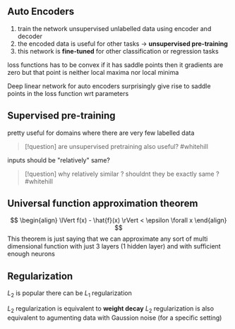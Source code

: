 ## Auto Encoders
1. train the network unsupervised unlabelled data using encoder and decoder 
2. the encoded data is useful for other tasks -> **unsupervised pre-training**
3. this network is **fine-tuned** for other classification or regression tasks 

loss functions has to be convex
if it has saddle points then it gradients are zero 
	but that point is neither local maxima nor local minima

Deep linear network for auto encoders surprisingly give rise to saddle points in the loss function wrt parameters


## Supervised pre-training
pretty useful for domains where there are very few labelled data
>[!question]
>are unsupervised pretraining also useful?  #whitehill

inputs should be "relatively" same? 
>[!question]
>why relatively similar ? shouldnt they be exactly same ? #whitehill 


## Universal function approximation theorem
$$
\begin{align}
\lVert f(x) - \hat{f}(x) \rVert < \epsilon \forall x
\end{align}
$$
This theorem is just saying that we can approximate any sort of multi dimensional function with just 3 layers (1 hidden layer) and with sufficient enough neurons

## Regularization
$L_{2}$ is popular 
there can be $L_{1}$ regularization

$L_{2}$ regularization is equivalent to **weight decay**
$L_{2}$ regularization is also equivalent to agumenting data with Gaussion noise (for a specific setting)

